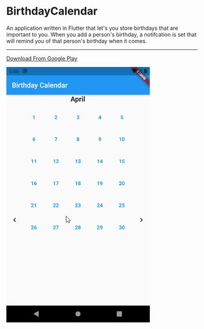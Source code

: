 # BirthdayCalendar

An application written in Flutter that let's you store birthdays that are important to you.
When you add a person's birthday, a notifcation is set that will remind you of that person's birthday when it comes.

<hr>

[Download From Google Play](https://play.google.com/store/apps/details?id=com.tomerpacific.birthday_calendar)

![Gif of Application](https://github.com/TomerPacific/BirthdayCalendar/blob/main/m6caS1enbO.gif?raw=true)


